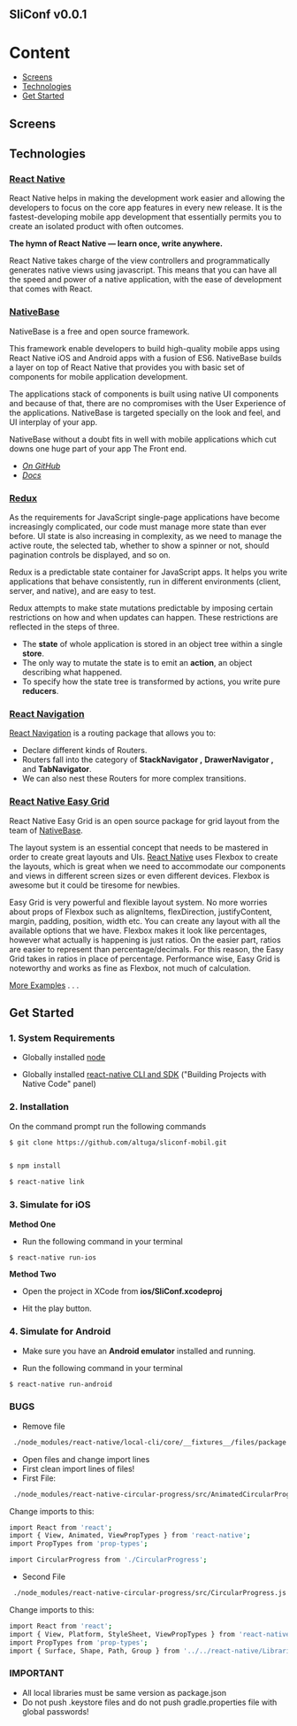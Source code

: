 
## SliConf v0.0.1

# Content

-	[Screens](#screens)
-	[Technologies](#technologies)
-	[Get Started](#get-started)


## Screens
 

## Technologies

### [React Native](https://github.com/facebook/react-native)
React Native helps in making the development work easier and allowing the developers to focus on the core app features in every new release. It is the fastest-developing mobile app development that essentially permits you to create an isolated product with often outcomes.

**The hymn of React Native — learn once, write anywhere.**

React Native takes charge of the view controllers and programmatically generates native views using javascript. This means that you can have all the speed and power of a native application, with the ease of development that comes with React.


### [NativeBase](https://nativebase.io/)

NativeBase is a free and open source framework.

This framework enable developers to build high-quality mobile apps using React Native iOS and Android apps with a fusion of ES6. NativeBase builds a layer on top of React Native that provides you with basic set of components for mobile application development.

The applications stack of components is built using native UI components and because of that, there are no compromises with the User Experience of the applications.  NativeBase is targeted specially on the look and feel, and UI interplay of your app.

NativeBase without a doubt fits in well with mobile applications which cut downs one huge part of your app The Front end.

-	*[On GitHub](https://github.com/GeekyAnts/NativeBase)*
-	*[Docs](https://docs.nativebase.io/Components.html#Components)*



### [Redux](http://redux.js.org)

As the requirements for JavaScript single-page applications have become increasingly complicated, our code must manage more state than ever before. UI state is also increasing in complexity, as we need to manage the active route, the selected tab, whether to show a spinner or not, should pagination controls be displayed, and so on.

Redux is a predictable state container for JavaScript apps. It helps you write applications that behave consistently, run in different environments (client, server, and native), and are easy to test.

Redux attempts to make state mutations predictable by imposing certain restrictions on how and when updates can happen. These restrictions are reflected in the steps of three.

-	The **state** of whole application is stored in an object tree within a single **store**.
-	The only way to mutate the state is to emit an **action**, an object describing what happened.
-	To specify how the state tree is transformed by actions, you write pure **reducers**.



### [React Navigation](https://reactnavigation.org/)
[React Navigation](https://reactnavigation.org/) is a routing package that allows you to:
  * Declare different kinds of Routers.
  * Routers fall into the category of **StackNavigator ,** **DrawerNavigator ,** and **TabNavigator**.
  * We can also nest these Routers for more complex transitions.



### [React Native Easy Grid](https://github.com/GeekyAnts/react-native-easy-grid)

React Native Easy Grid is an open source package for grid layout from the team of [NativeBase](https://nativebase.io/).

The layout system is an essential concept that needs to be mastered in order to create great layouts and UIs. [React Native](https://github.com/facebook/react-native) uses Flexbox to create the layouts, which is great when we need to accommodate our components and views in different screen sizes or even different devices. Flexbox is awesome but it could be tiresome for newbies.

Easy Grid is very powerful and flexible layout system. No more worries about props of Flexbox such as alignItems, flexDirection, justifyContent, margin, padding, position, width etc. You can create any layout with all the available options that we have. Flexbox makes it look like percentages, however what actually is happening is just ratios. On the easier part, ratios are easier to represent than percentage/decimals. For this reason, the Easy Grid takes in ratios in place of percentage.
Performance wise, Easy Grid is noteworthy and works as fine as Flexbox, not much of calculation.

[More Examples](https://docs.nativebase.io/Components.html#Layout) . . .


## Get Started

### 1. System Requirements

* Globally installed [node](https://nodejs.org/en/)

* Globally installed [react-native CLI and SDK](https://facebook.github.io/react-native/docs/getting-started.html) ("Building Projects with Native Code" panel)

### 2. Installation

On the command prompt run the following commands

```sh
$ git clone https://github.com/altuga/sliconf-mobil.git


$ npm install
```

```sh
$ react-native link
```



### 3. Simulate for iOS

**Method One**

*	Run the following command in your terminal

```sh
$ react-native run-ios
```

**Method Two**

*	Open the project in XCode from **ios/SliConf.xcodeproj**

*	Hit the play button.




### 4. Simulate for Android

*	Make sure you have an **Android emulator** installed and running.

*	Run the following command in your terminal

```sh
$ react-native run-android
```

### BUGS
* Remove file
```sh
 ./node_modules/react-native/local-cli/core/__fixtures__/files/package.json
```
* Open files and change import lines
* First clean import lines of files!
* First File:
```sh
 ./node_modules/react-native-circular-progress/src/AnimatedCircularProgress.js
```
Change imports to this:
```sh
import React from 'react';
import { View, Animated, ViewPropTypes } from 'react-native';
import PropTypes from 'prop-types';

import CircularProgress from './CircularProgress';
```
* Second File
```sh
 ./node_modules/react-native-circular-progress/src/CircularProgress.js
```
Change imports to this:
```sh
import React from 'react';
import { View, Platform, StyleSheet, ViewPropTypes } from 'react-native';
import PropTypes from 'prop-types';
import { Surface, Shape, Path, Group } from '../../react-native/Libraries/ART/ReactNativeART';
```
### IMPORTANT
* All local libraries must be same version as package.json
* Do not push .keystore files and do not push gradle.properties file with global passwords!
